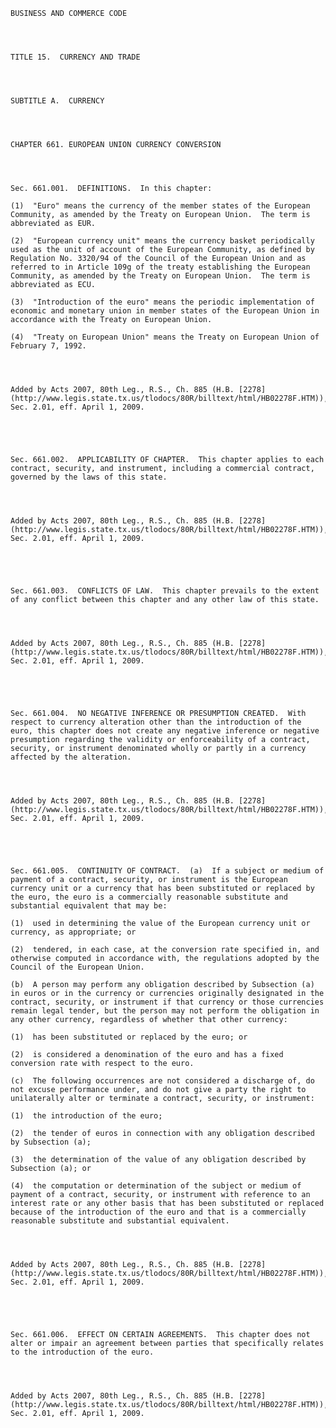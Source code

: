 ﻿
    
    
    	
    					
    
    
    BUSINESS AND COMMERCE CODE
    
      
    
    
    TITLE 15.  CURRENCY AND TRADE
    
      
    
    
    SUBTITLE A.  CURRENCY
    
      
    
    
    CHAPTER 661. EUROPEAN UNION CURRENCY CONVERSION
    
      
    
    
    Sec. 661.001.  DEFINITIONS.  In this chapter:
    
    (1)  "Euro" means the currency of the member states of the European Community, as amended by the Treaty on European Union.  The term is abbreviated as EUR.
    
    (2)  "European currency unit" means the currency basket periodically used as the unit of account of the European Community, as defined by Regulation No. 3320/94 of the Council of the European Union and as referred to in Article 109g of the treaty establishing the European Community, as amended by the Treaty on European Union.  The term is abbreviated as ECU.
    
    (3)  "Introduction of the euro" means the periodic implementation of economic and monetary union in member states of the European Union in accordance with the Treaty on European Union.
    
    (4)  "Treaty on European Union" means the Treaty on European Union of February 7, 1992.
    
    
    
    
    Added by Acts 2007, 80th Leg., R.S., Ch. 885 (H.B. [2278](http://www.legis.state.tx.us/tlodocs/80R/billtext/html/HB02278F.HTM)), Sec. 2.01, eff. April 1, 2009.
    
    
    
    
    
    Sec. 661.002.  APPLICABILITY OF CHAPTER.  This chapter applies to each contract, security, and instrument, including a commercial contract, governed by the laws of this state.
    
    
    
    
    Added by Acts 2007, 80th Leg., R.S., Ch. 885 (H.B. [2278](http://www.legis.state.tx.us/tlodocs/80R/billtext/html/HB02278F.HTM)), Sec. 2.01, eff. April 1, 2009.
    
    
    
    
    
    Sec. 661.003.  CONFLICTS OF LAW.  This chapter prevails to the extent of any conflict between this chapter and any other law of this state.
    
    
    
    
    Added by Acts 2007, 80th Leg., R.S., Ch. 885 (H.B. [2278](http://www.legis.state.tx.us/tlodocs/80R/billtext/html/HB02278F.HTM)), Sec. 2.01, eff. April 1, 2009.
    
    
    
    
    
    Sec. 661.004.  NO NEGATIVE INFERENCE OR PRESUMPTION CREATED.  With respect to currency alteration other than the introduction of the euro, this chapter does not create any negative inference or negative presumption regarding the validity or enforceability of a contract, security, or instrument denominated wholly or partly in a currency affected by the alteration.
    
    
    
    
    Added by Acts 2007, 80th Leg., R.S., Ch. 885 (H.B. [2278](http://www.legis.state.tx.us/tlodocs/80R/billtext/html/HB02278F.HTM)), Sec. 2.01, eff. April 1, 2009.
    
    
    
    
    
    Sec. 661.005.  CONTINUITY OF CONTRACT.  (a)  If a subject or medium of payment of a contract, security, or instrument is the European currency unit or a currency that has been substituted or replaced by the euro, the euro is a commercially reasonable substitute and substantial equivalent that may be:
    
    (1)  used in determining the value of the European currency unit or currency, as appropriate; or
    
    (2)  tendered, in each case, at the conversion rate specified in, and otherwise computed in accordance with, the regulations adopted by the Council of the European Union.
    
    (b)  A person may perform any obligation described by Subsection (a) in euros or in the currency or currencies originally designated in the contract, security, or instrument if that currency or those currencies remain legal tender, but the person may not perform the obligation in any other currency, regardless of whether that other currency:
    
    (1)  has been substituted or replaced by the euro; or
    
    (2)  is considered a denomination of the euro and has a fixed conversion rate with respect to the euro.
    
    (c)  The following occurrences are not considered a discharge of, do not excuse performance under, and do not give a party the right to unilaterally alter or terminate a contract, security, or instrument:
    
    (1)  the introduction of the euro;
    
    (2)  the tender of euros in connection with any obligation described by Subsection (a);
    
    (3)  the determination of the value of any obligation described by Subsection (a); or
    
    (4)  the computation or determination of the subject or medium of payment of a contract, security, or instrument with reference to an interest rate or any other basis that has been substituted or replaced because of the introduction of the euro and that is a commercially reasonable substitute and substantial equivalent.
    
    
    
    
    Added by Acts 2007, 80th Leg., R.S., Ch. 885 (H.B. [2278](http://www.legis.state.tx.us/tlodocs/80R/billtext/html/HB02278F.HTM)), Sec. 2.01, eff. April 1, 2009.
    
    
    
    
    
    Sec. 661.006.  EFFECT ON CERTAIN AGREEMENTS.  This chapter does not alter or impair an agreement between parties that specifically relates to the introduction of the euro.
    
    
    
    
    Added by Acts 2007, 80th Leg., R.S., Ch. 885 (H.B. [2278](http://www.legis.state.tx.us/tlodocs/80R/billtext/html/HB02278F.HTM)), Sec. 2.01, eff. April 1, 2009.
    
    
    
    
    				
